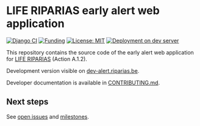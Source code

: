 # LIFE RIPARIAS early alert web application

<!-- badges: start -->
[![Django CI](https://github.com/riparias/early-alert-webapp/actions/workflows/django_tests.yml/badge.svg)](https://github.com/riparias/early-alert-webapp/actions/workflows/django_tests.yml)
[![Funding](https://img.shields.io/static/v1?label=powered+by&message=LIFE+RIPARIAS&labelColor=323232&color=00a58d)](https://www.riparias.be/)
[![License: MIT](https://img.shields.io/badge/License-MIT-yellow.svg)](https://opensource.org/licenses/MIT)
[![Deployment on dev server](https://github.com/riparias/early-alert-webapp/actions/workflows/deploy_dev_server.yml/badge.svg)](https://github.com/riparias/early-alert-webapp/actions/workflows/deploy_dev_server.yml)
<!-- badges: end -->

This repository contains the source code of the early alert web application for [LIFE RIPARIAS](https://www.riparias.be/) (Action A.1.2).

Development version visible on [dev-alert.riparias.be](http://dev-alert.riparias.be/).

Developer documentation is available in [CONTRIBUTING.md](CONTRIBUTING.md).

## Next steps

See [open issues](https://github.com/riparias/early-alert-webapp/issues) and [milestones](https://github.com/riparias/early-alert-webapp/milestones).